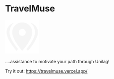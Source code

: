 # TravelMuse

<img src="./Favicon.svg" alt="Location" width = "110px"/>

....assistance to motivate your path through Unilag!


Try it out: https://travelmuse.vercel.app/
